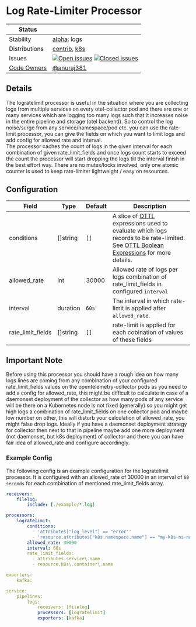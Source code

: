 # Log Rate-Limiter Processor

<!-- status autogenerated section -->
| Status        |           |
| ------------- |-----------|
| Stability     | [alpha]: logs   |
| Distributions | [contrib], [k8s] |
| Issues        | [![Open issues](https://img.shields.io/github/issues-search/open-telemetry/opentelemetry-collector-contrib?query=is%3Aissue%20is%3Aopen%20label%3Aprocessor%2Flogratelimit%20&label=open&color=orange&logo=opentelemetry)](https://github.com/open-telemetry/opentelemetry-collector-contrib/issues?q=is%3Aopen+is%3Aissue+label%3Aprocessor%2Flogratelimit) [![Closed issues](https://img.shields.io/github/issues-search/open-telemetry/opentelemetry-collector-contrib?query=is%3Aissue%20is%3Aclosed%20label%3Aprocessor%2Flogratelimit%20&label=closed&color=blue&logo=opentelemetry)](https://github.com/open-telemetry/opentelemetry-collector-contrib/issues?q=is%3Aclosed+is%3Aissue+label%3Aprocessor%2Flogratelimit) |
| [Code Owners](https://github.com/open-telemetry/opentelemetry-collector-contrib/blob/main/CONTRIBUTING.md#becoming-a-code-owner)    | [@anuraj381](https://www.github.com/anuraj381) |

[alpha]: https://github.com/open-telemetry/opentelemetry-collector/blob/main/docs/component-stability.md#alpha
[contrib]: https://github.com/open-telemetry/opentelemetry-collector-releases/tree/main/distributions/otelcol-contrib
[k8s]: https://github.com/open-telemetry/opentelemetry-collector-releases/tree/main/distributions/otelcol-k8s
<!-- end autogenerated section -->

## Details
The logratelimit processor is useful in the situation where you are collecting logs from multiple services on every otel-collector pod and there 
are one or many services which are logging too many logs such that it increases noise in the entire pipeline and storage (otel backend). So to control 
the log noise/surge from any service/namespace/pod etc. you can use the rate-limit processor, you can give the fields on which you want to limit logs 
and add config for allowed rate and interval.<br>
The processor caches the count of logs in the given interval for each combination of given rate_limit_fields and once logs count starts to exceed the count 
the processor will start dropping the logs till the interval finish in the best effort way. There are no mutex/locks involved, only one atomic counter is used 
to keep rate-limiter lightweight / easy on resources.

## Configuration
| Field             | Type     | Default | Description                                                                                                                                                                            |
|-------------------|----------|-------|----------------------------------------------------------------------------------------------------------------------------------------------------------------------------------------|
| conditions        | []string | `[]`  | A slice of [OTTL] expressions used to evaluate which logs records to be rate-limited. See [OTTL Boolean Expressions] for more details. |
| allowed_rate      | int      | 30000 | Allowed rate of logs per logs combination of rate_limit_fields in configured `interval`                                                                                                |
| interval          | duration | `60s` | The interval in which rate-limit is applied after `allowed_rate`.                                                                                                                      |
| rate_limit_fields | []string | `[]`  | rate-limit is applied for each cobination of values of these fields                                                                                                                    |

[OTTL]: https://github.com/open-telemetry/opentelemetry-collector-contrib/tree/v0.109.0/pkg/ottl#readme
[OTTL Boolean Expressions]: https://github.com/open-telemetry/opentelemetry-collector-contrib/blob/main/pkg/ottl/LANGUAGE.md#boolean-expressions

## Important Note
Before using this processor you should have a rough idea on how many logs lines are coming from any combination of your configured rate_limit_fields values 
on the opentelemetry-collector pods as you need to add a config for allowed_rate, this might be difficult to calculate in case of a daemonset deployment of 
the collector as how many pods of any service will be there on a Kubernetes node is not fixed (generally) so you might get high logs a combination of rate_limit_fields 
on one collector pod and maybe low number on other, this will disturb your calculation of allowed_rate, you might false drop logs. Ideally if you have a daemonset deployment 
strategy for collector then next to that in pipeline maybe add one more deployment (not daemonset, but k8s deployment) of collector and there you can have fair idea of 
allowed_rate and configure accordingly.

### Example Config
The following config is an example configuration for the logratelimit processor. It is configured with an allowed_rate of 30000 in an interval of `60 seconds` for each combination of mentioned rate_limit_fields array.
```yaml
receivers:
    filelog:
        include: [./example/*.log]

processors:
    logratelimit:
        conditions:
          - 'attributes["log_level"] == "error"'
          - 'resource.attributes["k8s.namespace.name"] == "my-k8s-ns-name"'
        allowed_rate: 30000
        interval: 60s
        rate_limit_fields: 
          - attributes.service\.name
          - resource.k8s\.container\.name

exporters:
    kafka:

service:
    pipelines:
        logs:
            receivers: [filelog]
            processors: [logratelimit]
            exporters: [kafka]
```

